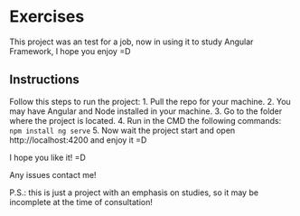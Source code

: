 # Exercises

This project was an test for a job, now in using it to study Angular Framework, I hope you enjoy =D

## Instructions

Follow this steps to run the project:
    1. Pull the repo for your machine.
    2. You may have Angular and Node installed in your machine.
    3. Go to the folder where the project is located.
    4. Run in the CMD the following commands:
       ``` 
        npm install
        ng serve
       ```
    5. Now wait the project start and open http://localhost:4200 and enjoy it =D

I hope you like it! =D

Any issues contact me!

P.S.: this is just a project with an emphasis on studies, so it may be incomplete at the time of consultation!

